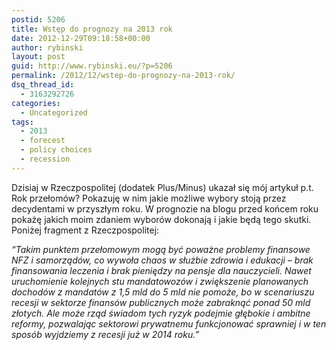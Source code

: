 ```yaml
---
postid: 5206
title: Wstęp do prognozy na 2013 rok
date: 2012-12-29T09:18:58+00:00
author: rybinski
layout: post
guid: http://www.rybinski.eu/?p=5206
permalink: /2012/12/wstep-do-prognozy-na-2013-rok/
dsq_thread_id:
  - 3163292726
categories:
  - Uncategorized
tags:
  - 2013
  - forecest
  - policy choices
  - recession
---
```

Dzisiaj w Rzeczpospolitej (dodatek Plus/Minus) ukazał się mój artykuł p.t. Rok przełomów? Pokazuję w nim jakie możliwe wybory stoją przez decydentami w przyszłym roku. W prognozie na blogu przed końcem roku pokażę jakich moim zdaniem wyborów dokonają i jakie będą tego skutki. Poniżej fragment z Rzeczpospolitej:

_“Takim punktem przełomowym mogą być poważne problemy finansowe NFZ i samorządów, co wywoła chaos w służbie zdrowia i edukacji – brak finansowania leczenia i brak pieniędzy na pensje dla nauczycieli. Nawet uruchomienie kolejnych stu mandatowozów i zwiększenie planowanych dochodów z mandatów z 1,5 mld do 5 mld nie pomoże, bo w scenariuszu recesji w sektorze finansów publicznych może zabraknąć ponad 50 mld złotych. Ale może rząd świadom tych ryzyk podejmie głębokie i ambitne reformy, pozwalając sektorowi prywatnemu funkcjonować sprawniej i w ten sposób wyjdziemy z recesji już w 2014 roku.”_

 
